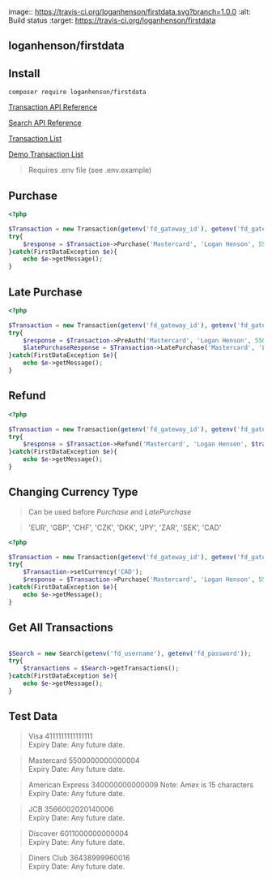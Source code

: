 image:: https://travis-ci.org/loganhenson/firstdata.svg?branch=1.0.0
    :alt: Build status
    :target: https://travis-ci.org/loganhenson/firstdata

## loganhenson/firstdata

## Install

```
composer require loganhenson/firstdata
```

[Transaction API Reference](https://firstdata.zendesk.com/entries/407571-First-Data-Global-Gateway-e4-Web-Service-API-Reference-Guide#4)

[Search API Reference](https://firstdata.zendesk.com/entries/407573-First-Data-Global-Gateway-e4-Web-Service-Transaction-Search-and-Reporting-API)

[Transaction List](https://globalgatewaye4.firstdata.com/transactions/list)

[Demo Transaction List](https://demo.globalgatewaye4.firstdata.com/transactions/list)

> Requires .env file (see .env.example)

## Purchase

```php
<?php

$Transaction = new Transaction(getenv('fd_gateway_id'), getenv('fd_gateway_password'), getenv('fd_key_id'), getenv('fd_key'));
try{
	$response = $Transaction->Purchase('Mastercard', 'Logan Henson', 5500000000000004, '1216', 120);
}catch(FirstDataException $e){
	echo $e->getMessage();
}

```

## Late Purchase

```php
<?php

$Transaction = new Transaction(getenv('fd_gateway_id'), getenv('fd_gateway_password'), getenv('fd_key_id'), getenv('fd_key'));
try{
	$response = $Transaction->PreAuth('Mastercard', 'Logan Henson', 5500000000000004, '1216', 120);
	$latePurchaseResponse = $Transaction->LatePurchase('Mastercard', 'Logan Henson', $response['transarmor_token'], '1216', 120)
}catch(FirstDataException $e){
	echo $e->getMessage();
}

```

## Refund

```php
<?php

$Transaction = new Transaction(getenv('fd_gateway_id'), getenv('fd_gateway_password'), getenv('fd_key_id'), getenv('fd_key'));
try{
	$response = $Transaction->Refund('Mastercard', 'Logan Henson', $transarmor_token, '1216', 120);
}catch(FirstDataException $e){
	echo $e->getMessage();
}

```

## Changing Currency Type

> Can be used before _Purchase_ and _LatePurchase_

> 'EUR', 'GBP', 'CHF', 'CZK', 'DKK', 'JPY', 'ZAR', 'SEK', 'CAD'

```php
<?php

$Transaction = new Transaction(getenv('fd_gateway_id'), getenv('fd_gateway_password'), getenv('fd_key_id'), getenv('fd_key'));
try{
    $Transaction->setCurrency('CAD');
	$response = $Transaction->Purchase('Mastercard', 'Logan Henson', 5500000000000004, '1216', 120);
}catch(FirstDataException $e){
	echo $e->getMessage();
}

```

## Get All Transactions

```php

$Search = new Search(getenv('fd_username'), getenv('fd_password'));
try{
	$transactions = $Search->getTransactions();
}catch(FirstDataException $e){
	echo $e->getMessage();
}

```

## Test Data

>Visa	4111111111111111	
 Expiry Date: Any future date.

>Mastercard	5500000000000004	
 Expiry Date: Any future date.

>American Express	340000000000009
 Note: Amex is 15 characters	
 Expiry Date: Any future date.

>JCB	3566002020140006	
 Expiry Date: Any future date.

>Discover	6011000000000004	
 Expiry Date: Any future date.

>Diners Club	36438999960016	
 Expiry Date: Any future date.